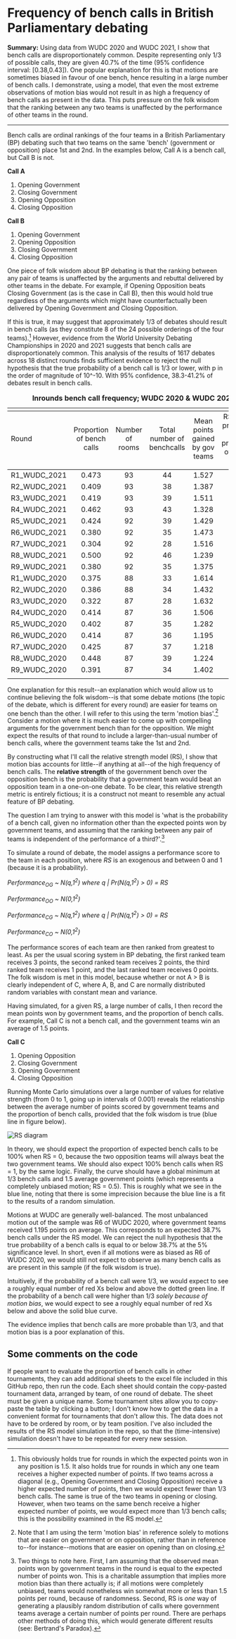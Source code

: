 # Frequency of bench calls in British Parliamentary debating

**Summary:** Using data from WUDC 2020 and WUDC 2021, I show that bench calls are disproportionately common. Despite representing only 1/3 of possible calls, they are given 40.7% of the time (95% confidence interval: \[0.38,0.43]). One popular explanation for this is that motions are sometimes biased in favour of one bench, hence resulting in a large number of bench calls. I demonstrate, using a model, that even the most extreme observations of motion bias would not result in as high a frequency of bench calls as present in the data. This puts pressure on the folk wisdom that the ranking between any two teams is unaffected by the performance of other teams in the round.

***

Bench calls are ordinal rankings of the four teams in a British Parliamentary (BP) debating such that two teams on the same 'bench' (government or opposition) place 1st and 2nd. In the examples below, Call A is a bench call, but Call B is not.

**Call A**
1. Opening Government
2. Closing Government
3. Opening Opposition
4. Closing Opposition

**Call B**
1. Opening Government
2. Opening Opposition
3. Closing Government
4. Closing Opposition

One piece of folk wisdom about BP debating is that the ranking between any pair of teams is unaffected by the arguments and rebuttal delivered by other teams in the debate. For example, if Opening Opposition beats Closing Government (as is the case in Call B), then this would hold true regardless of the arguments which might have counterfactually been delivered by Opening Government and Closing Opposition.

If this is true, it may suggest that approximately 1/3 of debates should result in bench calls (as they constitute 8 of the 24 possible orderings of the four teams).[^1] However, evidence from the World University Debating Championships in 2020 and 2021 suggests that bench calls are disproportionately common. This analysis of the results of 1617 debates across 18 distinct rounds finds sufficient evidence to reject the null hypothesis that the true probability of a bench call is 1/3 or lower, with p in the order of magnitude of 10^-10. With 95% confidence, 38.3-41.2% of debates result in bench calls.

<dl>
  <table style="text-align:center"><caption><strong>Inrounds bench call frequency; WUDC 2020 & WUDC 2021</strong></caption>
<tr><td colspan="6" style="border-bottom: 1px solid black"></td></tr><tr><td style="text-align:left">Round</td><td>Proportion of bench calls</td><td>Number of rooms</td><td>Total number of benchcalls</td><td>Mean points gained by gov teams</td><td>RS model prediction of the proportion of bench calls</td></tr>
<tr><td colspan="6" style="border-bottom: 1px solid black"></td></tr><tr><td style="text-align:left">R1_WUDC_2021</td><td>0.473</td><td>93</td><td>44</td><td>1.527</td><td>0.334</td></tr>
<tr><td style="text-align:left">R2_WUDC_2021</td><td>0.409</td><td>93</td><td>38</td><td>1.387</td><td>0.340</td></tr>
<tr><td style="text-align:left">R3_WUDC_2021</td><td>0.419</td><td>93</td><td>39</td><td>1.511</td><td>0.333</td></tr>
<tr><td style="text-align:left">R4_WUDC_2021</td><td>0.462</td><td>93</td><td>43</td><td>1.328</td><td>0.350</td></tr>
<tr><td style="text-align:left">R5_WUDC_2021</td><td>0.424</td><td>92</td><td>39</td><td>1.429</td><td>0.336</td></tr>
<tr><td style="text-align:left">R6_WUDC_2021</td><td>0.380</td><td>92</td><td>35</td><td>1.473</td><td>0.334</td></tr>
<tr><td style="text-align:left">R7_WUDC_2021</td><td>0.304</td><td>92</td><td>28</td><td>1.516</td><td>0.333</td></tr>
<tr><td style="text-align:left">R8_WUDC_2021</td><td>0.500</td><td>92</td><td>46</td><td>1.239</td><td>0.373</td></tr>
<tr><td style="text-align:left">R9_WUDC_2021</td><td>0.380</td><td>92</td><td>35</td><td>1.375</td><td>0.342</td></tr>
<tr><td style="text-align:left">R1_WUDC_2020</td><td>0.375</td><td>88</td><td>33</td><td>1.614</td><td>0.341</td></tr>
<tr><td style="text-align:left">R2_WUDC_2020</td><td>0.386</td><td>88</td><td>34</td><td>1.432</td><td>0.336</td></tr>
<tr><td style="text-align:left">R3_WUDC_2020</td><td>0.322</td><td>87</td><td>28</td><td>1.632</td><td>0.344</td></tr>
<tr><td style="text-align:left">R4_WUDC_2020</td><td>0.414</td><td>87</td><td>36</td><td>1.506</td><td>0.333</td></tr>
<tr><td style="text-align:left">R5_WUDC_2020</td><td>0.402</td><td>87</td><td>35</td><td>1.282</td><td>0.361</td></tr>
<tr><td style="text-align:left">R6_WUDC_2020</td><td>0.414</td><td>87</td><td>36</td><td>1.195</td><td>0.387</td></tr>
<tr><td style="text-align:left">R7_WUDC_2020</td><td>0.425</td><td>87</td><td>37</td><td>1.218</td><td>0.379</td></tr>
<tr><td style="text-align:left">R8_WUDC_2020</td><td>0.448</td><td>87</td><td>39</td><td>1.224</td><td>0.377</td></tr>
<tr><td style="text-align:left">R9_WUDC_2020</td><td>0.391</td><td>87</td><td>34</td><td>1.402</td><td>0.339</td></tr>
<tr><td colspan="6" style="border-bottom: 1px solid black"></td></tr></table>
  </dl>

One explanation for this result--an explanation which would allow us to continue believing the folk wisdom--is that some debate motions (the topic of the debate, which is different for every round) are easier for teams on one bench than the other. I will refer to this using the term 'motion bias'.[^2] Consider a motion where it is much easier to come up with compelling arguments for the government bench than for the opposition. We might expect the results of that round to include a larger-than-usual number of bench calls, where the government teams take the 1st and 2nd.

By constructing what I'll call the relative strength model (RS), I show that motion bias accounts for little--if anything at all--of the high frequency of bench calls. The **relative strength** of the government bench over the opposition bench is the probability that a government team would beat an opposition team in a one-on-one debate. To be clear, this relative strength metric is entirely fictious; it is a construct not meant to resemble any actual feature of BP debating.

The question I am trying to answer with this model is 'what is the probability of a bench call, given no information other than the expected points won by government teams, and assuming that the ranking between any pair of teams is independent of the performance of a third?'.[^3]

To simulate a round of debate, the model assigns a performance score to the team in each position, where *RS* is an exogenous and between 0 and 1 (because it is a probability).

*Performance<sub>OG</sub> ~ N(q,1<sup>2</sup>) where q | Pr(N(q,1<sup>2</sup>) > 0) = RS*

*Performance<sub>OO</sub> ~ N(0,1<sup>2</sup>)*

*Performance<sub>CG</sub> ~ N(q,1<sup>2</sup>) where q | Pr(N(q,1<sup>2</sup>) > 0) = RS*

*Performance<sub>CO</sub> ~ N(0,1<sup>2</sup>)*

The performance scores of each team are then ranked from greatest to least. As per the usual scoring system in BP debating, the first ranked team receives 3 points, the second ranked team receives 2 points, the third ranked team receives 1 point, and the last ranked team receives 0 points. The folk wisdom is met in this model, because whether or not A > B is clearly independent of C, where A, B, and C are normally distributed random variables with constant mean and variance.

Having simulated, for a given RS, a large number of calls, I then record the mean points won by government teams, and the proportion of bench calls. For example, Call C is not a bench call, and the government teams win an average of 1.5 points. 

**Call C**
1. Opening Opposition
2. Closing Government
3. Opening Government
4. Closing Opposition

Running Monte Carlo simulations over a large number of values for relative strength (from 0 to 1, going up in intervals of 0.001) reveals the relationship between the average number of points scored by government teams and the proportion of bench calls, provided that the folk wisdom is true (blue line in figure below).

![RS diagram](https://github.com/tanaerao/bench-calls/blob/main/bench-calls-figure-1.png)

In theory, we should expect the proportion of expected bench calls to be 100% when RS = 0, because the two opposition teams will always beat the two government teams. We should also expect 100% bench calls when RS = 1, by the same logic. Finally, the curve should have a global minimum at 1/3 bench calls and 1.5 average government points (which represents a completely unbiased motion; RS = 0.5). This is roughly what we see in the blue line, noting that there is some imprecision because the blue line is a fit to the results of a random simulation.

Motions at WUDC are generally well-balanced. The most unbalanced motion out of the sample was R6 of WUDC 2020, where government teams received 1.195 points on average. This corresponds to an expected 38.7% bench calls under the RS model. We can reject the null hypothesis that the true probability of a bench calls is equal to or below 38.7% at the 5% significance level. In short, even if all motions were as biased as R6 of WUDC 2020, we would still not expect to observe as many bench calls as are present in this sample (if the folk wisdom is true). 

Intuitively, if the probability of a bench call were 1/3, we would expect to see a roughly equal number of red Xs below and above the dotted green line. If the probability of a bench call were higher than 1/3 *solely because of motion bias*, we would expect to see a roughly equal number of red Xs below and above the solid blue curve.

The evidence implies that bench calls are more probable than 1/3, and that motion bias is a poor explanation of this.

## Some comments on the code

If people want to evaluate the proportion of bench calls in other tournaments, they can add additional sheets to the excel file included in this GitHub repo, then run the code. Each sheet should contain the copy-pasted tournament data, arranged by team, of one round of debate. The sheet must be given a unique name. Some tournament sites allow you to copy-paste the table by clicking a button; I don't know how to get the data in a convenient format for tournaments that don't allow this. The data does not have to be ordered by room, or by team position. I've also included the results of the RS model simulation in the repo, so that the (time-intensive) simulation doesn't have to be repeated for every new session.

[^1]: This obviously holds true for rounds in which the expected points won in any position is 1.5. It also holds true for rounds in which any one team receives a higher expected number of points. If two teams across a diagonal (e.g., Opening Government and Closing Opposition) receive a higher expected number of points, then we would expect fewer than 1/3 bench calls. The same is true of the two teams in opening or closing. However, when two teams on the same bench receive a higher expected number of points, we would expect more than 1/3 bench calls; this is the possibility examined in the RS model.
[^2]: Note that I am using the term 'motion bias' in reference solely to motions that are easier on government or on opposition, rather than in reference to--for instance--motions that are easier on opening than on closing.
[^3]: Two things to note here. First, I am assuming that the observed mean points won by government teams in the round is equal to the expected number of points won. This is a charitable assumption that implies more motion bias than there actually is; if all motions were completely unbiased, teams would nonetheless win somewhat more or less than 1.5 points per round, because of randomness. Second, RS is *one* way of generating a plausibly random distribution of calls where government teams average a certain number of points per round. There are perhaps other methods of doing this, which would generate different results (see: Bertrand's Paradox). 
